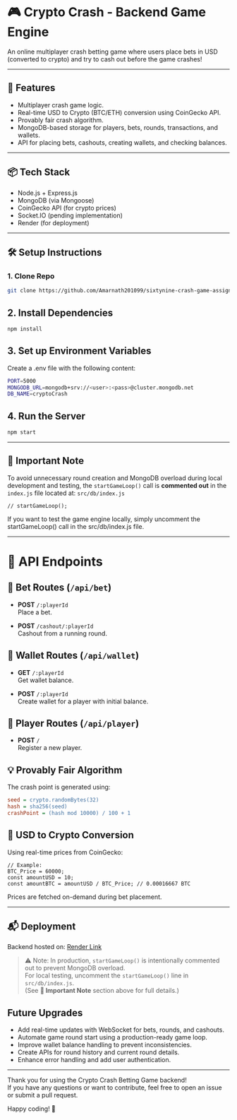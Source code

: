 # 🎮 Crypto Crash - Backend Game Engine

An online multiplayer crash betting game where users place bets in USD (converted to crypto) and try to cash out before the game crashes!

---

## 🚀 Features

- Multiplayer crash game logic.
- Real-time USD to Crypto (BTC/ETH) conversion using CoinGecko API.
- Provably fair crash algorithm.
- MongoDB-based storage for players, bets, rounds, transactions, and wallets.
- API for placing bets, cashouts, creating wallets, and checking balances.

---

## 📦 Tech Stack

- Node.js + Express.js
- MongoDB (via Mongoose)
- CoinGecko API (for crypto prices)
- Socket.IO (pending implementation)
- Render (for deployment)

---

## 🛠️ Setup Instructions

### 1. Clone Repo

```bash
git clone https://github.com/Amarnath201099/sixtynine-crash-game-assignment.git
```

## 2. Install Dependencies

```bash
npm install
```

## 3. Set up Environment Variables

Create a .env file with the following content:

```bash
PORT=5000
MONGODB_URL=mongodb+srv://<user>:<pass>@cluster.mongodb.net
DB_NAME=cryptoCrash
```

## 4. Run the Server

```bash
npm start
```

---

## 📌 Important Note

To avoid unnecessary round creation and MongoDB overload during local development and testing, the `startGameLoop()` call is **commented out** in the `index.js` file located at: `src/db/index.js`

```
// startGameLoop();
```

If you want to test the game engine locally, simply uncomment the startGameLoop() call in the src/db/index.js file.

---

# 📌 API Endpoints

## 🎲 Bet Routes (`/api/bet`)

- **POST** `/:playerId`  
  Place a bet.

- **POST** `/cashout/:playerId`  
  Cashout from a running round.

## 💼 Wallet Routes (`/api/wallet`)

- **GET** `/:playerId`  
  Get wallet balance.

- **POST** `/:playerId`  
  Create wallet for a player with initial balance.

## 👤 Player Routes (`/api/player`)

- **POST** `/`  
  Register a new player.

## 💡 Provably Fair Algorithm

The crash point is generated using:

```ini
seed = crypto.randomBytes(32)
hash = sha256(seed)
crashPoint = (hash mod 10000) / 100 + 1
```

## 🧮 USD to Crypto Conversion

Using real-time prices from CoinGecko:

```
// Example:
BTC_Price = 60000;
const amountUSD = 10;
const amountBTC = amountUSD / BTC_Price; // 0.00016667 BTC
```

Prices are fetched on-demand during bet placement.

---

## 📬 Deployment

Backend hosted on: [Render Link](https://sixtyninender.com/)

> ⚠️ Note: In production, `startGameLoop()` is intentionally commented out to prevent MongoDB overload.  
> For local testing, uncomment the `startGameLoop()` line in `src/db/index.js`.  
> (See **📌 Important Note** section above for full details.)

## Future Upgrades

- Add real-time updates with WebSocket for bets, rounds, and cashouts.
- Automate game round start using a production-ready game loop.
- Improve wallet balance handling to prevent inconsistencies.
- Create APIs for round history and current round details.
- Enhance error handling and add user authentication.

---

Thank you for using the Crypto Crash Betting Game backend!  
If you have any questions or want to contribute, feel free to open an issue or submit a pull request.

Happy coding! 🚀
